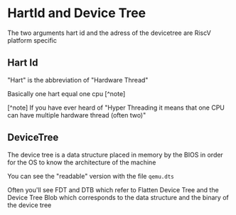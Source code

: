 # HartId and Device Tree

The two arguments hart id and the adress of the devicetree are RiscV platform specific

## Hart Id

"Hart" is the abbreviation of "Hardware Thread"

Basically one hart equal one cpu [^note]

[^note] If you have ever heard of "Hyper Threading it means that one CPU can have multiple hardware thread (often two)"

## DeviceTree

The device tree is a data structure placed in memory by the BIOS in order for the OS to know the architecture of the machine

You can see the "readable" version with the file `qemu.dts`

Often you'll see FDT and DTB which refer to Flatten Device Tree and the Device Tree Blob which corresponds to the data 
structure and the binary of the device tree
